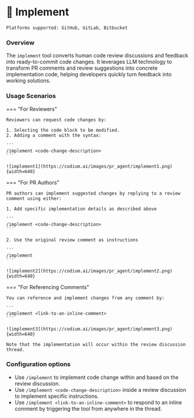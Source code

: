 # 💎 Implement

`Platforms supported: GitHub, GitLab, Bitbucket`

### Overview

The `implement` tool converts human code review discussions and feedback into ready-to-commit code changes. It leverages LLM technology to transform PR comments and review suggestions into concrete implementation code, helping developers quickly turn feedback into working solutions.

### Usage Scenarios

\=== "For Reviewers"

````
Reviewers can request code changes by:

1. Selecting the code block to be modified.
2. Adding a comment with the syntax:

```
/implement <code-change-description>
```

![implement1](https://codium.ai/images/pr_agent/implement1.png){width=640}
````

\=== "For PR Authors"

````
PR authors can implement suggested changes by replying to a review comment using either:

1. Add specific implementation details as described above

```
/implement <code-change-description>
```

2. Use the original review comment as instructions

```
/implement
```

![implement2](https://codium.ai/images/pr_agent/implement2.png){width=640}
````

\=== "For Referencing Comments"

````
You can reference and implement changes from any comment by:

```
/implement <link-to-an-inline-comment>
```

![implement3](https://codium.ai/images/pr_agent/implement3.png){width=640}

Note that the implementation will occur within the review discussion thread.
````

### Configuration options

* Use `/implement` to implement code change within and based on the review discussion.
* Use `/implement <code-change-description>` inside a review discussion to implement specific instructions.
* Use `/implement <link-to-an-inline-comment>` to respond to an inline comment by triggering the tool from anywhere in the thread.
